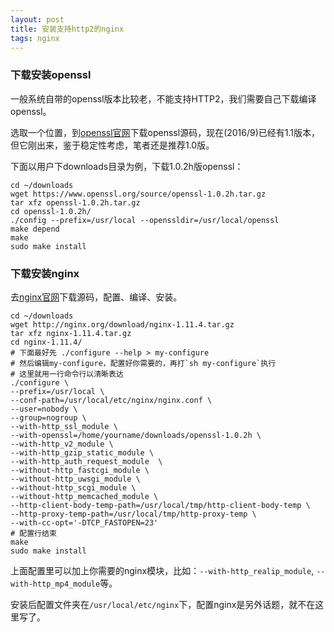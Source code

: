 ```yaml
---
layout: post
title: 安装支持http2的nginx
tags: nginx
---
```


### 下载安装openssl

一般系统自带的openssl版本比较老，不能支持HTTP2，我们需要自己下载编译openssl。

选取一个位置，到[openssl官网](https://www.openssl.org/source/)下载openssl源码，现在(2016/9)已经有1.1版本，但它刚出来，鉴于稳定性考虑，笔者还是推荐1.0版。

下面以用户下downloads目录为例，下载1.0.2h版openssl：

    cd ~/downloads
    wget https://www.openssl.org/source/openssl-1.0.2h.tar.gz
    tar xfz openssl-1.0.2h.tar.gz
    cd openssl-1.0.2h/
    ./config --prefix=/usr/local --openssldir=/usr/local/openssl
    make depend
    make
    sudo make install

### 下载安装nginx

去[nginx官网](http://nginx.org/en/download.html)下载源码，配置、编译、安装。

    cd ~/downloads
    wget http://nginx.org/download/nginx-1.11.4.tar.gz
    tar xfz nginx-1.11.4.tar.gz
    cd nginx-1.11.4/
    # 下面最好先 ./configure --help > my-configure
    # 然后编辑my-configure，配置好你需要的，再打`sh my-configure`执行
    # 这里就用一行命令行以清晰表达
    ./configure \
    --prefix=/usr/local \
    --conf-path=/usr/local/etc/nginx/nginx.conf \
    --user=nobody \
    --group=nogroup \
    --with-http_ssl_module \
    --with-openssl=/home/yourname/downloads/openssl-1.0.2h \
    --with-http_v2_module \
    --with-http_gzip_static_module \
    --with-http_auth_request_module  \
    --without-http_fastcgi_module \
    --without-http_uwsgi_module \
    --without-http_scgi_module \
    --without-http_memcached_module \
    --http-client-body-temp-path=/usr/local/tmp/http-client-body-temp \
    --http-proxy-temp-path=/usr/local/tmp/http-proxy-temp \
    --with-cc-opt='-DTCP_FASTOPEN=23'
    # 配置行结束
    make
    sudo make install

上面配置里可以加上你需要的nginx模块，比如：`--with-http_realip_module`, `--with-http_mp4_module`等。

安装后配置文件夹在`/usr/local/etc/nginx`下，配置nginx是另外话题，就不在这里写了。
